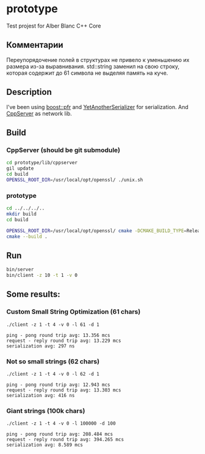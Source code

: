 # prototype
Test projest for Alber Blanc C++ Core

## Комментарии
Переупорядочение полей в структурах не привело к уменьшению их размера из-за выравнивания.
std::string заменил на свою строку, которая содержит до 61 символа не выделяя память на куче.

## Description
I've been using [boost::pfr](https://github.com/apolukhin/magic_get) and
[YetAnotherSerializer](https://github.com/niXman/yas) for serialization.
And [CppServer](https://github.com/chronoxor/CppServer) as network lib.

## Build
### CppServer (should be git submodule)
```bash
cd prototype/lib/cppserver
gil update
cd build
OPENSSL_ROOT_DIR=/usr/local/opt/openssl/ ./unix.sh
```

### prototype
```bash
cd ../../../..
mkdir build
cd build

OPENSSL_ROOT_DIR=/usr/local/opt/openssl/ cmake -DCMAKE_BUILD_TYPE=Release ../prototype
cmake --build .
```

## Run
```bash
bin/server
bin/client -z 10 -t 1 -v 0
```

## Some results:

### Custom Small String Optimization (61 chars)
```
./client -z 1 -t 4 -v 0 -l 61 -d 1

ping - pong round trip avg: 13.356 mcs
request - reply round trip avg: 13.229 mcs
serialization avg: 297 ns
```

### Not so small strings (62 chars)
```
./client -z 1 -t 4 -v 0 -l 62 -d 1

ping - pong round trip avg: 12.943 mcs
request - reply round trip avg: 13.303 mcs
serialization avg: 416 ns
```

### Giant strings (100k chars)
```
./client -z 1 -t 4 -v 0 -l 100000 -d 100

ping - pong round trip avg: 208.484 mcs
request - reply round trip avg: 394.265 mcs
serialization avg: 8.589 mcs
```
